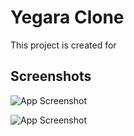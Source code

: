 
# Yegara Clone

This project is created for 
## Screenshots

![App Screenshot](https://github.com/Tibebetad/insa/blob/main/sss/1.jpg?raw=true)


![App Screenshot](https://github.com/Tibebetad/insa/blob/main/sss/5.jpg?raw=true)
